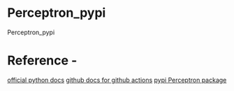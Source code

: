# Perceptron_pypi
Perceptron_pypi

# Reference -
[official python docs](https://packaging.python.org/tutorials/packaging-projects/)
[github docs for github actions](https://docs.github.com/en/actions/guides/building-and-testing-python#publishing-to-package-registries)
[pypi Perceptron package](https://pypi.org/project/Perceptron-pypi-Manirathinam21/0.0.1/)